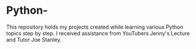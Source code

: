 # Python-
This repository holds my projects created while learning various Python topics step by step. I received assistance from YouTubers Jenny's Lecture and Tutor Joe Stanley.
